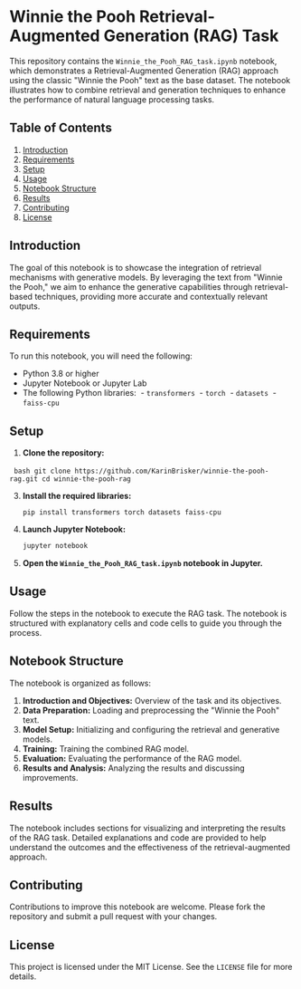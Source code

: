 # Winnie the Pooh Retrieval-Augmented Generation (RAG) Task

This repository contains the `Winnie_the_Pooh_RAG_task.ipynb` notebook, which demonstrates a Retrieval-Augmented Generation (RAG) approach using the classic "Winnie the Pooh" text as the base dataset. The notebook illustrates how to combine retrieval and generation techniques to enhance the performance of natural language processing tasks.

## Table of Contents

1. [Introduction](#introduction)
2. [Requirements](#requirements)
3. [Setup](#setup)
4. [Usage](#usage)
5. [Notebook Structure](#notebook-structure)
6. [Results](#results)
7. [Contributing](#contributing)
8. [License](#license)

## Introduction

The goal of this notebook is to showcase the integration of retrieval mechanisms with generative models. By leveraging the text from "Winnie the Pooh," we aim to enhance the generative capabilities through retrieval-based techniques, providing more accurate and contextually relevant outputs.

## Requirements

To run this notebook, you will need the following:

- Python 3.8 or higher
- Jupyter Notebook or Jupyter Lab
- The following Python libraries:
 - `transformers`
 - `torch`
 - `datasets`
 - `faiss-cpu`

## Setup

1. **Clone the repository:**
   
  ```bash
  git clone https://github.com/KarinBrisker/winnie-the-pooh-rag.git
  cd winnie-the-pooh-rag
  ```

3. **Install the required libraries:**
   ```
   pip install transformers torch datasets faiss-cpu
   ```

4. **Launch Jupyter Notebook:**
   ```bash
   jupyter notebook
   ```

6. **Open the `Winnie_the_Pooh_RAG_task.ipynb` notebook in Jupyter.**

## Usage

Follow the steps in the notebook to execute the RAG task. The notebook is structured with explanatory cells and code cells to guide you through the process.

## Notebook Structure

The notebook is organized as follows:

1. **Introduction and Objectives:** Overview of the task and its objectives.
2. **Data Preparation:** Loading and preprocessing the "Winnie the Pooh" text.
3. **Model Setup:** Initializing and configuring the retrieval and generative models.
4. **Training:** Training the combined RAG model.
5. **Evaluation:** Evaluating the performance of the RAG model.
6. **Results and Analysis:** Analyzing the results and discussing improvements.

## Results

The notebook includes sections for visualizing and interpreting the results of the RAG task. Detailed explanations and code are provided to help understand the outcomes and the effectiveness of the retrieval-augmented approach.

## Contributing

Contributions to improve this notebook are welcome. Please fork the repository and submit a pull request with your changes.

## License

This project is licensed under the MIT License. See the `LICENSE` file for more details.
